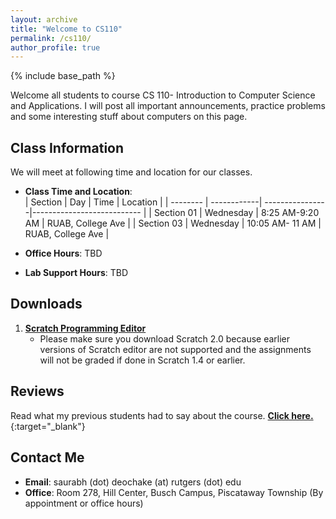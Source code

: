 ```yaml
---
layout: archive
title: "Welcome to CS110"
permalink: /cs110/
author_profile: true
---
```

{% include base_path %} 

Welcome all students to course CS 110- Introduction to Computer Science and Applications. I will post all important announcements, practice problems and some interesting stuff about computers on this page. 

## Class Information

We will meet at following time and location for our classes. 

* **Class Time and Location**:            
  | Section     | Day         | Time            | Location                   |
  | --------    | ------------| ----------------|--------------------------- |
  | Section 01  | Wednesday   | 8:25 AM-9:20 AM | RUAB, College Ave          |
  | Section 03  | Wednesday   | 10:05 AM- 11 AM | RUAB, College Ave          |


* **Office Hours**: TBD
* **Lab Support Hours**: TBD

## Downloads

1. [**Scratch Programming Editor**](https://scratch.mit.edu/download)
   * Please make sure you download Scratch 2.0 because earlier versions of Scratch editor are not supported and the assignments will not be graded if done in Scratch 1.4 or earlier. 
   
## Reviews

Read what my previous students had to say about the course. [**Click here.**](https://sirs.ctaar.rutgers.edu/index.php?survey%5Blastname%5D=Deochake&survey%5Bsemester%5D=&survey%5Byear%5D=&mode=name&submit=){:target="_blank"}

## Contact Me

* **Email**: saurabh (dot) deochake (at) rutgers (dot) edu
* **Office**: Room 278, Hill Center, Busch Campus, Piscataway Township (By appointment or office hours)
